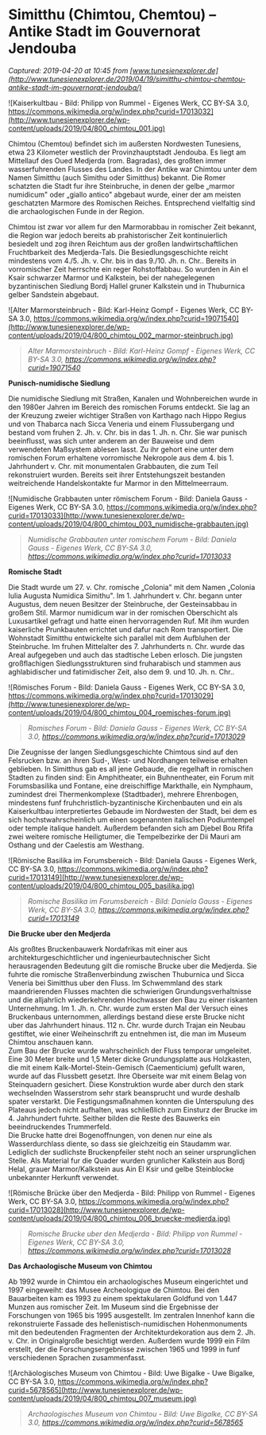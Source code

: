 # Simitthu (Chimtou, Chemtou) – Antike Stadt im Gouvernorat Jendouba

_Captured: 2019-04-20 at 10:45 from [www.tunesienexplorer.de](http://www.tunesienexplorer.de/2019/04/19/simitthu-chimtou-chemtou-antike-stadt-im-gouvernorat-jendouba/)_

![Kaiserkultbau - Bild: Philipp von Rummel - Eigenes Werk, CC BY-SA 3.0, https://commons.wikimedia.org/w/index.php?curid=17013032](http://www.tunesienexplorer.de/wp-content/uploads/2019/04/800_chimtou_001.jpg)

Chimtou (Chemtou) befindet sich im außersten Nordwesten Tunesiens, etwa 23 Kilometer westlich der Provinzhauptstadt Jendouba. Es liegt am Mittellauf des Oued Medjerda (rom. Bagradas), des großten immer wasserfuhrenden Flusses des Landes. In der Antike war Chimtou unter dem Namen Simitthu (auch Simithu oder Simitthus) bekannt. Die Romer schatzten die Stadt fur ihre Steinbruche, in denen der gelbe „marmor numidicum" oder „giallo antico" abgebaut wurde, einer der am meisten geschatzten Marmore des Romischen Reiches. Entsprechend vielfaltig sind die archaologischen Funde in der Region.

Chimtou ist zwar vor allem fur den Marmorabbau in romischer Zeit bekannt, die Region war jedoch bereits ab prahistorischer Zeit kontinuierlich besiedelt und zog ihren Reichtum aus der großen landwirtschaftlichen Fruchtbarkeit des Medjerda-Tals. Die Besiedlungsgeschichte reicht mindestens vom 4./5. Jh. v. Chr. bis in das 9./10. Jh. n. Chr.. Bereits in vorromischer Zeit herrschte ein reger Rohstoffabbau. So wurden in Ain el Ksair schwarzer Marmor und Kalkstein, bei der nahegelegenen byzantinischen Siedlung Bordj Hallel gruner Kalkstein und in Thuburnica gelber Sandstein abgebaut.

![Alter Marmorsteinbruch - Bild: Karl-Heinz Gompf - Eigenes Werk, CC BY-SA 3.0, https://commons.wikimedia.org/w/index.php?curid=19071540](http://www.tunesienexplorer.de/wp-content/uploads/2019/04/800_chimtou_002_marmor-steinbruch.jpg)

> _Alter Marmorsteinbruch - Bild: Karl-Heinz Gompf - Eigenes Werk, CC BY-SA 3.0, https://commons.wikimedia.org/w/index.php?curid=19071540_

**Punisch-numidische Siedlung**

Die numidische Siedlung mit Straßen, Kanalen und Wohnbereichen wurde in den 1980er Jahren im Bereich des romischen Forums entdeckt. Sie lag an der Kreuzung zweier wichtiger Straßen von Karthago nach Hippo Regius und von Thabarca nach Sicca Veneria und einem Flussubergang und bestand vom fruhen 2. Jh. v. Chr. bis in das 1. Jh. n. Chr. Sie war punisch beeinflusst, was sich unter anderem an der Bauweise und dem verwendeten Maßsystem ablesen lasst. Zu ihr gehort eine unter dem romischen Forum erhaltene vorromische Nekropole aus dem 4. bis 1. Jahrhundert v. Chr. mit monumentalen Grabbauten, die zum Teil rekonstruiert wurden. Bereits seit ihrer Entstehungszeit bestanden weitreichende Handelskontakte fur Marmor in den Mittelmeerraum.

![Numidische Grabbauten unter römischem Forum - Bild: Daniela Gauss - Eigenes Werk, CC BY-SA 3.0, https://commons.wikimedia.org/w/index.php?curid=17013033](http://www.tunesienexplorer.de/wp-content/uploads/2019/04/800_chimtou_003_numidische-grabbauten.jpg)

> _Numidische Grabbauten unter romischem Forum - Bild: Daniela Gauss - Eigenes Werk, CC BY-SA 3.0, https://commons.wikimedia.org/w/index.php?curid=17013033_

**Romische Stadt**

Die Stadt wurde um 27. v. Chr. romische „Colonia" mit dem Namen „Colonia Iulia Augusta Numidica Simithu". Im 1. Jahrhundert v. Chr. begann unter Augustus, dem neuen Besitzer der Steinbruche, der Gesteinsabbau in großem Stil. Marmor numidicum war in der romischen Oberschicht als Luxusartikel gefragt und hatte einen hervorragenden Ruf. Mit ihm wurden kaiserliche Prunkbauten errichtet und dafur nach Rom transportiert. Die Wohnstadt Simitthu entwickelte sich parallel mit dem Aufbluhen der Steinbruche. Im fruhen Mittelalter des 7. Jahrhunderts n. Chr. wurde das Areal aufgegeben und auch das stadtische Leben erlosch. Die jungsten großflachigen Siedlungsstrukturen sind fruharabisch und stammen aus aghlabidischer und fatimidischer Zeit, also dem 9. und 10. Jh. n. Chr..

![Römisches Forum - Bild: Daniela Gauss - Eigenes Werk, CC BY-SA 3.0, https://commons.wikimedia.org/w/index.php?curid=17013029](http://www.tunesienexplorer.de/wp-content/uploads/2019/04/800_chimtou_004_roemisches-forum.jpg)

> _Romisches Forum - Bild: Daniela Gauss - Eigenes Werk, CC BY-SA 3.0, https://commons.wikimedia.org/w/index.php?curid=17013029_

Die Zeugnisse der langen Siedlungsgeschichte Chimtous sind auf den Felsrucken bzw. an ihren Sud-, West- und Nordhangen teilweise erhalten geblieben. In Simitthus gab es all jene Gebaude, die regelhaft in romischen Stadten zu finden sind: Ein Amphitheater, ein Buhnentheater, ein Forum mit Forumsbasilika und Fontane, eine dreischiffige Markthalle, ein Nymphaum, zumindest drei Thermenkomplexe (Stadtbader), mehrere Ehrenbogen, mindestens funf fruhchristlich-byzantinische Kirchenbauten und ein als Kaiserkultbau interpretiertes Gebaude im Nordwesten der Stadt, bei dem es sich hochstwahrscheinlich um einen sogenannten italischen Podiumtempel oder temple italique handelt. Außerdem befanden sich am Djebel Bou Rfifa zwei weitere romische Heiligtumer, die Tempelbezirke der Dii Mauri am Osthang und der Caelestis am Westhang.

![Römische Basilika im Forumsbereich - Bild: Daniela Gauss - Eigenes Werk, CC BY-SA 3.0, https://commons.wikimedia.org/w/index.php?curid=17013149](http://www.tunesienexplorer.de/wp-content/uploads/2019/04/800_chimtou_005_basilika.jpg)

> _Romische Basilika im Forumsbereich - Bild: Daniela Gauss - Eigenes Werk, CC BY-SA 3.0, https://commons.wikimedia.org/w/index.php?curid=17013149_

**Die Brucke uber den Medjerda**

Als großtes Bruckenbauwerk Nordafrikas mit einer aus architekturgeschichtlicher und ingenieurbautechnischer Sicht herausragenden Bedeutung gilt die romische Brucke uber die Medjerda. Sie fuhrte die romische Straßenverbindung zwischen Thuburnica und Sicca Veneria bei Simitthus uber den Fluss. Im Schwemmland des stark maandrierenden Flusses machten die schwierigen Grundungsverhaltnisse und die alljahrlich wiederkehrenden Hochwasser den Bau zu einer riskanten Unternehmung. Im 1. Jh. n. Chr. wurde zum ersten Mal der Versuch eines Bruckenbaus unternommen, allerdings bestand diese erste Brucke nicht uber das Jahrhundert hinaus. 112 n. Chr. wurde durch Trajan ein Neubau gestiftet, wie einer Weiheinschrift zu entnehmen ist, die man im Museum Chimtou anschauen kann.  
Zum Bau der Brucke wurde wahrscheinlich der Fluss temporar umgeleitet. Eine 30 Meter breite und 1,5 Meter dicke Grundungsplatte aus Holzkasten, die mit einem Kalk-Mortel-Stein-Gemisch (Caementicium) gefullt waren, wurde auf das Flussbett gesetzt. Ihre Oberseite war mit einem Belag von Steinquadern gesichert. Diese Konstruktion wurde aber durch den stark wechselnden Wasserstrom sehr stark beansprucht und wurde deshalb spater verstarkt. Die Festigungsmaßnahmen konnten die Unterspulung des Plateaus jedoch nicht aufhalten, was schließlich zum Einsturz der Brucke im 4. Jahrhundert fuhrte. Seither bilden die Reste des Bauwerks ein beeindruckendes Trummerfeld.  
Die Brucke hatte drei Bogenoffnungen, von denen nur eine als Wasserdurchlass diente, so dass sie gleichzeitig ein Staudamm war. Lediglich der sudlichste Bruckenpfeiler steht noch an seiner ursprunglichen Stelle. Als Material fur die Quader wurden grunlicher Kalkstein aus Bordj Helal, grauer Marmor/Kalkstein aus Ain El Ksir und gelbe Steinblocke unbekannter Herkunft verwendet.

![Römische Brücke über den Medjerda - Bild: Philipp von Rummel - Eigenes Werk, CC BY-SA 3.0, https://commons.wikimedia.org/w/index.php?curid=17013028](http://www.tunesienexplorer.de/wp-content/uploads/2019/04/800_chimtou_006_bruecke-medjerda.jpg)

> _Romische Brucke uber den Medjerda - Bild: Philipp von Rummel - Eigenes Werk, CC BY-SA 3.0, https://commons.wikimedia.org/w/index.php?curid=17013028_

**Das Archaologische Museum von Chimtou**

Ab 1992 wurde in Chimtou ein archaologisches Museum eingerichtet und 1997 eingeweiht: das Musee Archeologique de Chimtou. Bei den Bauarbeiten kam es 1993 zu einem spektakularen Goldfund von 1.447 Munzen aus romischer Zeit. Im Museum sind die Ergebnisse der Forschungen von 1965 bis 1995 ausgestellt. Im zentralen Innenhof kann die rekonstruierte Fassade des hellenistisch-numidischen Hohenmonuments mit den bedeutenden Fragmenten der Architekturdekoration aus dem 2. Jh. v. Chr. in Originalgroße besichtigt werden. Außerdem wurde 1999 ein Film erstellt, der die Forschungsergebnisse zwischen 1965 und 1999 in funf verschiedenen Sprachen zusammenfasst.

![Archäologisches Museum von Chimtou - Bild: Uwe Bigalke - Uwe Bigalke, CC BY-SA 3.0, https://commons.wikimedia.org/w/index.php?curid=5678565](http://www.tunesienexplorer.de/wp-content/uploads/2019/04/800_chimtou_007_museum.jpg)

> _Archaologisches Museum von Chimtou - Bild: Uwe Bigalke, CC BY-SA 3.0, https://commons.wikimedia.org/w/index.php?curid=5678565_
